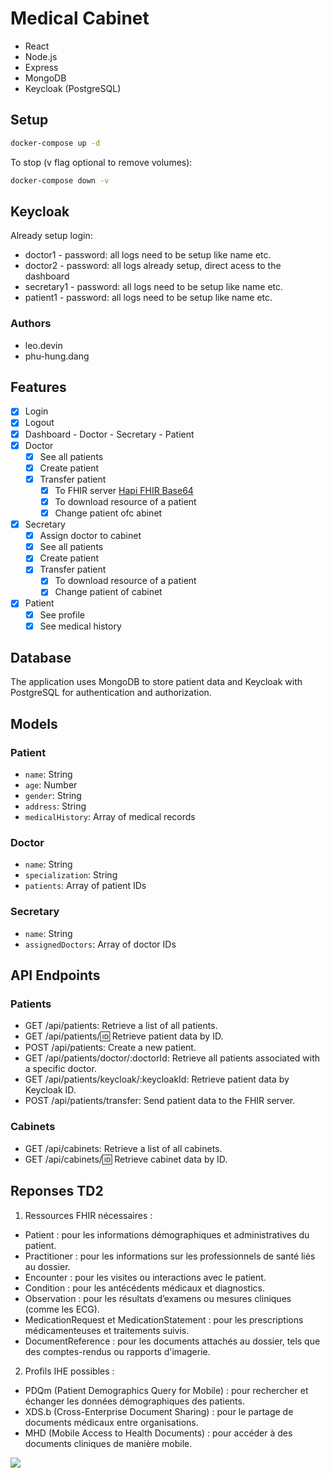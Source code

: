 # Medical Cabinet

- React
- Node.js
- Express
- MongoDB
- Keycloak (PostgreSQL)

## Setup

```bash
docker-compose up -d
```

To stop (v flag optional to remove volumes):
```bash
docker-compose down -v
```

## Keycloak

Already setup login:

- doctor1 - password: all logs need to be setup like name etc.
- doctor2 - password: all logs already setup, direct acess to the dashboard
- secretary1 - password: all logs need to be setup like name etc.
- patient1 - password: all logs need to be setup like name etc.

### Authors

- leo.devin
- phu-hung.dang

## Features

- [x] Login
- [x] Logout
- [x] Dashboard - Doctor - Secretary - Patient
- [x] Doctor
  - [x] See all patients
  - [x] Create patient
  - [x] Transfer patient
    - [x] To FHIR server [Hapi FHIR Base64](https://hapi.fhir.org/baseR4/swagger-ui/?page=Patient)
    - [x] To download resource of a patient
    - [x] Change patient ofc abinet

- [x] Secretary
  - [x] Assign doctor to cabinet
  - [x] See all patients
  - [x] Create patient
  - [x] Transfer patient
    - [x] To download resource of a patient
    - [x] Change patient of cabinet

- [x] Patient
  - [x] See profile
  - [x] See medical history
## Database

The application uses MongoDB to store patient data and Keycloak with PostgreSQL for authentication and authorization.

## Models

### Patient

- `name`: String
- `age`: Number
- `gender`: String
- `address`: String
- `medicalHistory`: Array of medical records

### Doctor

- `name`: String
- `specialization`: String
- `patients`: Array of patient IDs

### Secretary

- `name`: String
- `assignedDoctors`: Array of doctor IDs


## API Endpoints
### Patients
- GET /api/patients: Retrieve a list of all patients.
- GET /api/patients/:id: Retrieve patient data by ID.
- POST /api/patients: Create a new patient.
- GET /api/patients/doctor/:doctorId: Retrieve all patients associated with a specific doctor.
- GET /api/patients/keycloak/:keycloakId: Retrieve patient data by Keycloak ID.
- POST /api/patients/transfer: Send patient data to the FHIR server.
### Cabinets
- GET /api/cabinets: Retrieve a list of all cabinets.
- GET /api/cabinets/:id: Retrieve cabinet data by ID.

## Reponses TD2

1. Ressources FHIR nécessaires :
- Patient : pour les informations démographiques et administratives du patient.
- Practitioner : pour les informations sur les professionnels de santé liés au dossier.
- Encounter : pour les visites ou interactions avec le patient.
- Condition : pour les antécédents médicaux et diagnostics.
- Observation : pour les résultats d’examens ou mesures cliniques (comme les ECG).
- MedicationRequest et MedicationStatement : pour les prescriptions médicamenteuses et traitements suivis.
- DocumentReference : pour les documents attachés au dossier, tels que des comptes-rendus ou rapports d'imagerie.
2. Profils IHE possibles :
- PDQm (Patient Demographics Query for Mobile) : pour rechercher et échanger les données démographiques des patients.
- XDS.b (Cross-Enterprise Document Sharing) : pour le partage de documents médicaux entre organisations.
- MHD (Mobile Access to Health Documents) : pour accéder à des documents cliniques de manière mobile.

![](https://mermaid.ink/img/pako:eNqFV21v6jYU_itRJsSd5FuREALkwyRKaFcVCgNupS2gySQGIkKMkrC7DvjvsxPbMXlp8wXs8xyf9-Pji-piD6mW2mhc_NBPLOXSTPboiJqW0vRgdGgCJdt4h5EPNwGKCeWiNAM_REMc4KhpNTcBdA_N2-3WaKzCXQRPe2Vpr0KFfI2GMoF-qMQo-sd3UazESXR2k3OEMnp83mQMK_UpwmGCQk9ZZFjF6mjd9krNgPR7mk_flo7ADU6ndU4kkgTFxccTDlGYxDldkjTMydLp9BtOJ7O_B7btDDxvBhOfYJ5wdFxXocaj-dIZBChK4rEfJ1UYe7D43bFhvN9gGJEDd6gSNXp3bERNHuIwRG7i47AOO54-v7w5Y7zzayGTke1MkOe7MJgjF0denQUEOB8N77G1pswGS4d55CXcYglCHF4dBR7zyhgsOLEQgcX7MHWIlzqEodZlzOvoT-eAPtwAw0M9ivriKNtXD6UGnjIDyyBhY_qnlLqPJP_vM7fVasmWPQ6Grw5HlfKWhD2JcEBSqS5fc3oxYZfzseSvOIeuK4Ald3yBl3zyFXI-fXJOEd6iOCbpC4NqfDFXJqT5BNVGM1LB3snUlurFhglclwGlCqjASPlcRaXmzCRzPrFhjs9JTZIzUsGG-fTHciQHLYOtq1DliH0ClsP1GawUqxL4i3ynft_AGClVVTyZvj1PnW8THO6w_ahYereldX-VDp9NF8vn-WjhfJvhONlFaPHHmJSM0dY5qlrq4JzsuURZIG0Fr6wVKFZP67XKx2RVxpprrGxQ8hOhsNCi0vtF-f79t-tg9qIQlwfxNS3dEplocqVyMwKFpPvUL9fMAQVKgYP8kRi4QyRlRRP1yU9EYkTuNKF-hmKdkut7Fb0gJ5PsKZDJTk4m-VIgk52czJWUdBf68V5Wrx7XJj3iR4ziKy9eic4VzOlCQa5PgS40FG2nCCBbXFFRaSkmy3IlwUVXiVKrhAmNRJFVwoRieZFV4yT9iCMXyQcZpXbZ2g1gHNtoy_NS2fpBYP2iux29pwMyOuEDEkuXTl_Wz72foAK3GH84_7bX6cCcP1t-xs9bNzvA7bRb7ZY4gC3rDzjS3s14zY1huprgZct63oj6i_F6nrnRc7lsWc_r8b6UsXcNQ9dydrasZ4e0wTCX9TrIzLVmyztWiTlrDSCtdhY6mcqnSpAPjkDMh4DPgCAf8ACfz4A0qAE-h-XxvRPCUhrwpAU8LUFeKnlkZVZWl4DVH2B1Bng5ZfGUOURhAVE7QJQHkCogjea9LNIcAe94ImIyhPYdGgoVqEcUHaHvkffJhSJWavoUWakW-UtfJ_QauBEcgePFR-iqFnleIKASsbu9am3J3UZW5xMRg2wfkpvkyCEnGP6FsbxUrYv6r2ppxoNmaj2zb5iaqZudHlA_6K7x0Nd7bU3vt9uGYWj6Daj_pQdoD2ar1W9326ZpkMrqd7pAJVd2gqNJ9rZKn1i3_wEUxQ6z)

